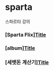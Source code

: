 # sparta
스파르타 강의

### [Sparta Flix][Title](#spartaflix/index.html)
### [album][Title](#album/index.html)
### [세뱃돈 계산기][Title](#세뱃돈계산기/index.html)